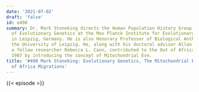 ```yaml
---
date: '2021-07-02'
draft: 'false'
id: e490
summary: Dr. Mark Stoneking directs the Human Population History Group in the Department
  of Evolutionary Genetics at the Max Planck Institute for Evolutionary Anthropology
  in Leipzig, Germany. He is also Honorary Professor of Biological Anthropology at
  the University of Leipzig. He, along with his doctoral advisor Allan Wilson and
  a fellow researcher Rebecca L. Cann, contributed to the Out of Africa Theory in
  1987 by introducing the concept of Mitochondrial Eve.
title: '#490 Mark Stoneking: Evolutionary Genetics, The Mitochondrial Eve, and Out
  of Africa Migrations'
---
```

{{< episode >}}
